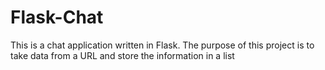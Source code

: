 # Flask-Chat

This is a chat application written in Flask. The purpose of this project is to take data from a URL and store the information in a list